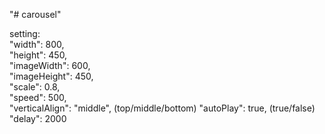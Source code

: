 "# carousel"   

setting:  
"width": 800,  
"height": 450,  
"imageWidth": 600,  
"imageHeight": 450,  
"scale": 0.8,  
"speed": 500,  	
"verticalAlign": "middle",  (top/middle/bottom)
"autoPlay": true,  (true/false)
"delay": 2000  
